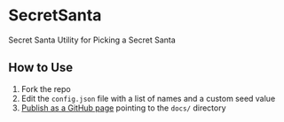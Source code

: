 # SecretSanta

Secret Santa Utility for Picking a Secret Santa

## How to Use

1. Fork the repo
2. Edit the `config.json` file with a list of names and a custom seed value
3. [Publish as a GitHub page](https://docs.github.com/en/pages/getting-started-with-github-pages/creating-a-github-pages-site) pointing to the `docs/` directory
